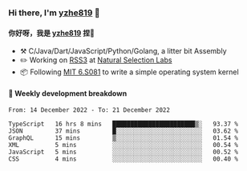 ### Hi there, I'm [yzhe819](https://github.com/yzhe819) 👋

#### 你好呀，我是 [yzhe819](https://github.com/yzhe819) 捏👋

- :hammer_and_pick: C/Java/Dart/JavaScript/Python/Golang, a litter bit Assembly
- :pencil2: Working on [RSS3](https://github.com/NaturalSelectionLabs/RSS3) at [Natural Selection Labs](https://github.com/NaturalSelectionLabs)
- 📦 Following [MIT 6.S081](https://pdos.csail.mit.edu/6.S081/2020/) to write a simple operating system kernel



#### 📝 Weekly development breakdown

<!--START_SECTION:waka-->

```text
From: 14 December 2022 - To: 21 December 2022

TypeScript   16 hrs 8 mins   ███████████████████████▒░   93.37 %
JSON         37 mins         █░░░░░░░░░░░░░░░░░░░░░░░░   03.62 %
GraphQL      15 mins         ▒░░░░░░░░░░░░░░░░░░░░░░░░   01.54 %
XML          5 mins          ░░░░░░░░░░░░░░░░░░░░░░░░░   00.54 %
JavaScript   5 mins          ░░░░░░░░░░░░░░░░░░░░░░░░░   00.52 %
CSS          4 mins          ░░░░░░░░░░░░░░░░░░░░░░░░░   00.40 %
```

<!--END_SECTION:waka-->



